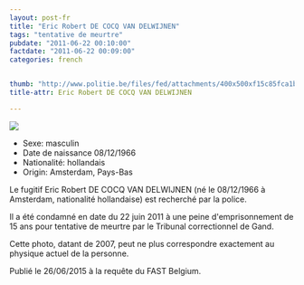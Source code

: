 ```yaml
---
layout: post-fr
title: "Eric Robert DE COCQ VAN DELWIJNEN"
tags: "tentative de meurtre"
pubdate: "2011-06-22 00:10:00"
factdate: "2011-06-22 00:09:00"
categories: french


thumb: "http://www.politie.be/files/fed/attachments/400x500xf15c85fca1bf66a5f37b1910a3c8eb94_thumb.jpg.pagespeed.ic.NITGVtpuYo.jpg"
title-attr: Eric Robert DE COCQ VAN DELWIJNEN

---
```


<div class="row">

  <div class="col-xs-12 col-md-4">
         <a class="thumbnail" href="http://www.politie.be/files/fed/attachments/400x500xf15c85fca1bf66a5f37b1910a3c8eb94_thumb.jpg.pagespeed.ic.NITGVtpuYo.jpg" title="Eric Robert De Cocq Van Delwijnen">
           <img src="http://www.politie.be/files/fed/attachments/400x500xf15c85fca1bf66a5f37b1910a3c8eb94_thumb.jpg.pagespeed.ic.NITGVtpuYo.jpg" ></a>


  
  </div>
  <div class="col-xs-12 col-md-8">
 
<ul>
<li>Sexe: masculin</li>
<li>Date de naissance 08/12/1966</li>
<li>Nationalité: hollandais</li>
<li>Origin: Amsterdam, Pays-Bas</li>
</ul> 

<p>Le fugitif Eric Robert DE COCQ VAN DELWIJNEN (né le 08/12/1966 à Amsterdam, nationalité hollandaise) est recherché par la police.</p>
<p>Il a été condamné en date du 22 juin 2011 à une peine d'emprisonnement de 15 ans pour tentative de meurtre par le Tribunal correctionnel de Gand.</p>
<p>Cette photo, datant de 2007, peut ne plus correspondre exactement au physique actuel de la personne.</p> 
<p>Publié le 26/06/2015 à la requête du FAST Belgium.</p>
  
</div>


</div>

